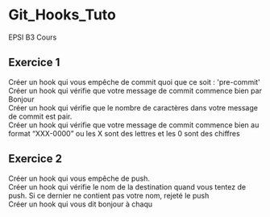 # Git_Hooks_Tuto
EPSI B3 Cours

## Exercice 1
Créer un hook qui vous empêche de commit quoi que ce soit : 'pre-commit'  <br>
Créer un hook qui vérifie que votre message de commit commence bien par Bonjour <br>
Créer un hook qui vérifie que le nombre de caractères dans votre message de commit est pair. <br>
Créer un hook qui vérifie que votre message de commit commence bien au format “XXX-0000” ou les X sont des lettres et les 0 sont des chiffres

## Exercice 2
Créer un hook qui vous empêche de push. <br>
Créer un hook qui vérifie le nom de la destination quand vous tentez de push. Si ce dernier ne contient pas votre nom, rejeté le push <br>
Créer un hook qui vous dit bonjour à chaqu
